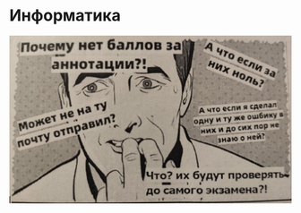 # Информатика
<img alt="Let's all love Lain!" src="https://github.com/Gastozavr/itmo/blob/main/pictures/informatics.jpg">
